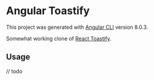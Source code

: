 # Angular Toastify

This project was generated with [Angular CLI](https://github.com/angular/angular-cli) version 8.0.3.

Somewhat working clone of [React Toastify](https://github.com/fkhadra/react-toastify).

## Usage
// todo